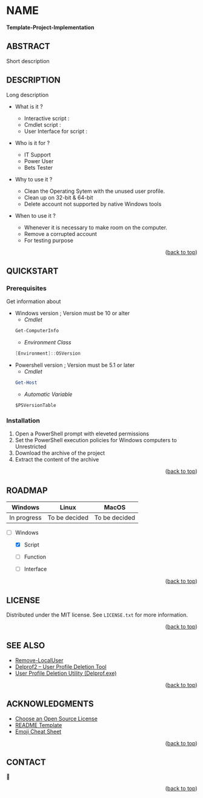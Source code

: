 <!-- Back to top link -->
<a name="readme-top"></a>

<!-- NAME -->
# NAME
**Template-Project-Implementation** 

<!-- ABSTRACT -->
## ABSTRACT 
Short description

<!-- ABOUT THE PROJECT -->
## DESCRIPTION
Long description

* What is it ?
    - Interactive script : 
    - Cmdlet script :
    - User Interface for script :
    
* Who is it for ?
    - IT Support
    - Power User
    - Bets Tester
    
 * Why to use it ? 
    - Clean the Operating Sytem with the unused user profile.
    - Clean up on 32-bit & 64-bit
    - Delete account not supported by native Windows tools
    
 * When to use it ?
    - Whenever it is necessary to make room on the computer.
    - Remove a corrupted account
    - For testing purpose
    
 <p align="right">(<a href="#readme-top">back to top</a>)</p>
 
<!-- Getting Started -->
## QUICKSTART

### Prerequisites
Get information about
* Windows version ; Version must be 10 or alter
    * _Cmdlet_
    ```powershell
    Get-ComputerInfo
    ```
    * _Environment Class_
    ```powershell
    [Environment]::OSVersion
    ```
* Powershell version ; Version must be 5.1 or later
    * _Cmdlet_
    ```powershell
    Get-Host
    ```
    * _Automatic Variable_
    ```powershll
    $PSVersionTable
    ```
### Installation

1. Open a PowerShell prompt with eleveted permissions
2. Set the PowerShell execution policies for Windows computers to Unrestricted
3. Download the archive of the project
4. Extract the content of the archive


 <p align="right">(<a href="#readme-top">back to top</a>)</p>

<!-- ROADMAP -->
## ROADMAP

| Windows | Linux | MacOS|
| :----: | :---: | :--: |
| In progress | To be decided | To be decided |

- [ ] Windows
    - [x] Script
    - [ ] Function
    - [ ] Interface
   

<p align="right">(<a href="#readme-top">back to top</a>)</p>


<!-- LICENSE -->
## LICENSE

Distributed under the MIT license. See `LICENSE.txt` for more information.

<p align="right">(<a href="#readme-top">back to top</a>)</p>

<!-- ACKNOWLEDGMENTS -->
## SEE ALSO
* [Remove-LocalUser](https://learn.microsoft.com/en-gb/powershell/module/microsoft.powershell.localaccounts/remove-localuser)
* [Delprof2 – User Profile Deletion Tool](https://helgeklein.com/free-tools/delprof2-user-profile-deletion-tool)
* [User Profile Deletion Utility (Delprof.exe)](https://www.microsoft.com/en-us/download/details.aspx?id=5405) 

<p align="right">(<a href="#readme-top">back to top</a>)</p>

<!-- ACKNOWLEDGMENTS -->
## ACKNOWLEDGMENTS
* [Choose an Open Source License](https://choosealicense.com)
* [README Template](https://github.com/othneildrew/Best-README-Template)
* [Emoji Cheat Sheet](https://github.com/ikatyang/emoji-cheat-sheet)

<p align="right">(<a href="#readme-top">back to top</a>)</p>

<!-- CONTACT -->
## CONTACT

:e-mail: 

<p align="right">(<a href="#readme-top">back to top</a>)</p>
